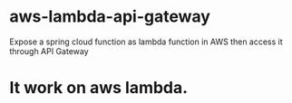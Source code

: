 # aws-lambda-api-gateway
Expose a spring cloud function as lambda function in AWS then access it through API Gateway
# It work on aws lambda.